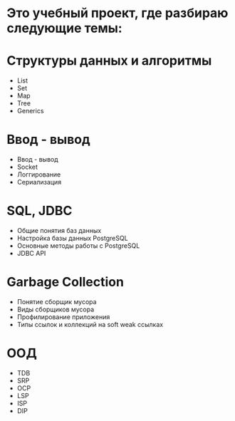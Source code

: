 # Это учебный проект, где разбираю следующие темы:

# Структуры данных и алгоритмы
- List
- Set
- Map
- Tree
- Generics

# Ввод - вывод
- Ввод - вывод
- Socket
- Логгирование
- Сериализация

# SQL, JDBC
- Общие понятия баз данных
- Настройка базы данных PostgreSQL
- Основные методы работы с PostgreSQL
- JDBC API

# Garbage Collection
- Понятие сборщик мусора
- Виды сборщиков мусора
- Профилирование приложения
- Типы ссылок и коллекций на soft weak ссылках

# ООД
- TDB
- SRP
- OCP
- LSP
- ISP
- DIP

